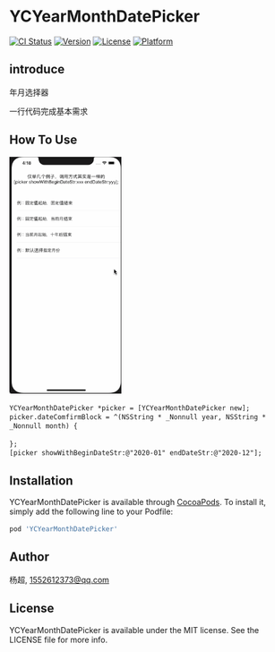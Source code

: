 # YCYearMonthDatePicker

[![CI Status](https://img.shields.io/travis/杨超/YCYearMonthDatePicker.svg?style=flat)](https://travis-ci.org/杨超/YCYearMonthDatePicker)
[![Version](https://img.shields.io/cocoapods/v/YCYearMonthDatePicker.svg?style=flat)](https://cocoapods.org/pods/YCYearMonthDatePicker)
[![License](https://img.shields.io/cocoapods/l/YCYearMonthDatePicker.svg?style=flat)](https://cocoapods.org/pods/YCYearMonthDatePicker)
[![Platform](https://img.shields.io/cocoapods/p/YCYearMonthDatePicker.svg?style=flat)](https://cocoapods.org/pods/YCYearMonthDatePicker)

## introduce

年月选择器

一行代码完成基本需求

## How To Use

<img src="https://github.com/1552612373/YCYearMonthDatePicker/blob/master/demo.gif" width=200 alt="样式">

```
YCYearMonthDatePicker *picker = [YCYearMonthDatePicker new];
picker.dateComfirmBlock = ^(NSString * _Nonnull year, NSString * _Nonnull month) {
    
};
[picker showWithBeginDateStr:@"2020-01" endDateStr:@"2020-12"];
```


## Installation

YCYearMonthDatePicker is available through [CocoaPods](https://cocoapods.org). To install
it, simply add the following line to your Podfile:

```ruby
pod 'YCYearMonthDatePicker'
```

## Author

杨超, 1552612373@qq.com

## License

YCYearMonthDatePicker is available under the MIT license. See the LICENSE file for more info.

